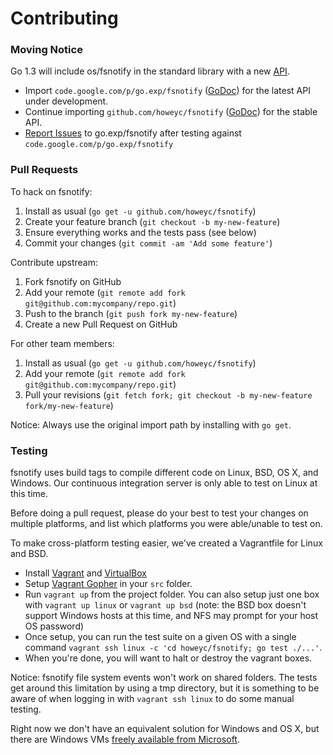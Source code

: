 # Contributing

### Moving Notice

Go 1.3 will include os/fsnotify in the standard library with a new [API](http://goo.gl/MrYxyA). 

* Import `code.google.com/p/go.exp/fsnotify` ([GoDoc](http://godoc.org/code.google.com/p/go.exp/fsnotify)) for the latest API under development.
* Continue importing `github.com/howeyc/fsnotify` ([GoDoc](http://godoc.org/github.com/howeyc/fsnotify)) for the stable API.
* [Report Issues](https://code.google.com/p/go/issues/list?q=fsnotify) to go.exp/fsnotify after testing against `code.google.com/p/go.exp/fsnotify`

### Pull Requests

To hack on fsnotify:

1. Install as usual (`go get -u github.com/howeyc/fsnotify`)
2. Create your feature branch (`git checkout -b my-new-feature`)
3. Ensure everything works and the tests pass (see below)
4. Commit your changes (`git commit -am 'Add some feature'`)

Contribute upstream:

1. Fork fsnotify on GitHub
2. Add your remote (`git remote add fork git@github.com:mycompany/repo.git`)
3. Push to the branch (`git push fork my-new-feature`)
4. Create a new Pull Request on GitHub

For other team members:

1. Install as usual (`go get -u github.com/howeyc/fsnotify`)
2. Add your remote (`git remote add fork git@github.com:mycompany/repo.git`)
3. Pull your revisions (`git fetch fork; git checkout -b my-new-feature fork/my-new-feature`)

Notice: Always use the original import path by installing with `go get`.

### Testing

fsnotify uses build tags to compile different code on Linux, BSD, OS X, and Windows. Our continuous integration server is only able to test on Linux at this time.

Before doing a pull request, please do your best to test your changes on multiple platforms, and list which platforms you were able/unable to test on.

To make cross-platform testing easier, we've created a Vagrantfile for Linux and BSD.

* Install [Vagrant](http://www.vagrantup.com/) and [VirtualBox](https://www.virtualbox.org/)
* Setup [Vagrant Gopher](https://github.com/gophertown/vagrant-gopher) in your `src` folder.
* Run `vagrant up` from the project folder. You can also setup just one box with `vagrant up linux` or `vagrant up bsd` (note: the BSD box doesn't support Windows hosts at this time, and NFS may prompt for your host OS password)
* Once setup, you can run the test suite on a given OS with a single command `vagrant ssh linux -c 'cd howeyc/fsnotify; go test ./...'`.
* When you're done, you will want to halt or destroy the vagrant boxes.

Notice: fsnotify file system events won't work on shared folders. The tests get around this limitation by using a tmp directory, but it is something to be aware of when logging in with `vagrant ssh linux` to do some manual testing.

Right now we don't have an equivalent solution for Windows and OS X, but there are Windows VMs [freely available from Microsoft](http://www.modern.ie/en-us/virtualization-tools#downloads).
